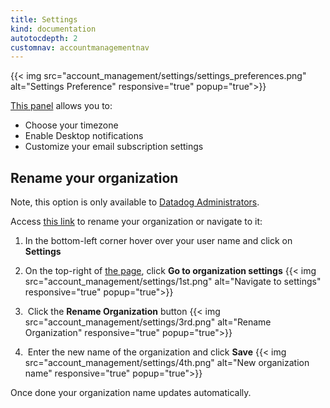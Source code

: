 ```yaml
---
title: Settings
kind: documentation
autotocdepth: 2
customnav: accountmanagementnav
---
```


{{< img src="account_management/settings/settings_preferences.png" alt="Settings Preference" responsive="true" popup="true">}}

[This panel](https://app.datadoghq.com/account/preferences) allows you to:

* Choose your timezone
* Enable Desktop notifications
* Customize your email subscription settings

## Rename your organization

Note, this option is only available to [Datadog Administrators](/account_management/team/#datadog-user-roles).

Access [this link](https://app.datadoghq.com/account/org_settings) to rename your organization or navigate to it:

1. In the bottom-left corner hover over your user name and click on **Settings**

2. On the top-right of [the page](https://app.datadoghq.com/account/org_settings), click **Go to organization settings**
    {{< img src="account_management/settings/1st.png" alt="Navigate to settings" responsive="true" popup="true">}}

3.  Click the **Rename Organization** button
    {{< img src="account_management/settings/3rd.png" alt="Rename Organization" responsive="true" popup="true">}}

4.  Enter the new name of the organization and click **Save**
    {{< img src="account_management/settings/4th.png" alt="New organization name" responsive="true" popup="true">}}

Once done your organization name updates automatically.
